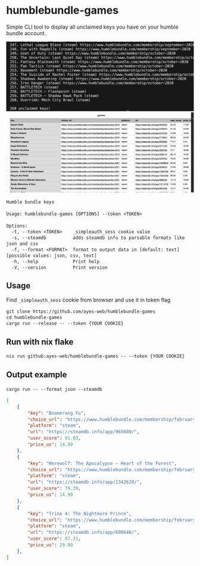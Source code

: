 # humblebundle-games

Simple CLI tool to display all unclaimed keys you have on your humble bundle account.

![normal text output](screenshot.png)
![csv output opened in macos numbers](screenshot_csv.png)

```
Humble bundle keys

Usage: humblebundle-games [OPTIONS] --token <TOKEN>

Options:
  -t, --token <TOKEN>    _simpleauth_sess cookie value
  -s, --steamdb          adds steamdb info to parsable formats like json and csv
  -f, --format <FORMAT>  format to output data in [default: text] [possible values: json, csv, text]
  -h, --help             Print help
  -V, --version          Print version
```

## Usage

Find ``_simpleauth_sess`` cookie from browser and use it in token flag
```
git clone https://github.com/ayes-web/humblebundle-games
cd humblebundle-games
cargo run --release -- --token {YOUR COOKIE}
```


## Run with nix flake
```
nix run github:ayes-web/humblebundle-games -- --token {YOUR COOKIE}
```


## Output example

``
cargo run -- --format json --steamdb
``

```json
[
    {
        "key": "Boomerang Fu",
        "choice_url": "https://www.humblebundle.com/membership/february-2021",
        "platform": "steam",
        "url": "https://steamdb.info/app/965680/",
        "user_score": 91.03,
        "price_us": 14.99
    },
    {
        "key": "Werewolf: The Apocalypse — Heart of the Forest",
        "choice_url": "https://www.humblebundle.com/membership/february-2021",
        "platform": "steam",
        "url": "https://steamdb.info/app/1342620/",
        "user_score": 79.29,
        "price_us": 14.99
    },
    {
        "key": "Trine 4: The Nightmare Prince",
        "choice_url": "https://www.humblebundle.com/membership/february-2021",
        "platform": "steam",
        "url": "https://steamdb.info/app/690640/",
        "user_score": 87.31,
        "price_us": 29.99
    },
]
```